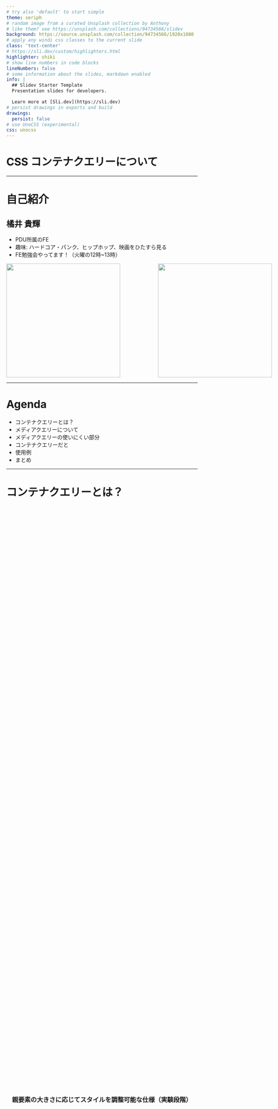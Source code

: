 ```yaml
---
# try also 'default' to start simple
theme: seriph
# random image from a curated Unsplash collection by Anthony
# like them? see https://unsplash.com/collections/94734566/slidev
background: https://source.unsplash.com/collection/94734566/1920x1080
# apply any windi css classes to the current slide
class: 'text-center'
# https://sli.dev/custom/highlighters.html
highlighter: shiki
# show line numbers in code blocks
lineNumbers: false
# some information about the slides, markdown enabled
info: |
  ## Slidev Starter Template
  Presentation slides for developers.

  Learn more at [Sli.dev](https://sli.dev)
# persist drawings in exports and build
drawings:
  persist: false
# use UnoCSS (experimental)
css: unocss
---
```


# CSS コンテナクエリーについて

---

# 自己紹介

<h2>橘井 貴輝</h2>

- PDU所属のFE
- 趣味: ハードコア・パンク、ヒップホップ、映画をひたすら見る
- FE勉強会やってます！（火曜の12時~13時）

<div style="display: flex; gap: 100px">
<img src="workroom.jpg" alt="" width="300">
<img src="workroom2.jpg" alt="" width="300">
</div>

---

# Agenda

- コンテナクエリーとは？
- メディアクエリーについて
- メディアクエリーの使いにくい部分
- コンテナクエリーだと
- 使用例
- まとめ

---

# コンテナクエリーとは？

<div style="display: flex; justify-content: center; height: 80%; align-items: center">
<h3>親要素の大きさに応じてスタイルを調整可能な仕様（実験段階）</h3>
</div>

---

# コンテナクエリーとは？

- CSS Containment の一部となる予定の仕様
  - 日本語訳では「CSS 封じ込め」
  - ウェブページの表示性能を向上させるため、ページの任意のサブツリーをそれ以外の部分から独立させるのを目的としている

---

# CSS Containment の基本的な例

各記事が、他の記事と独立していることをブラウザに伝えるために指定をする<br/>
ブラウザ自身は、記事が自己完結しているかどうかは判断できない

<div style="display: flex; gap: 100px">
<div style="width: 400px">
```html
<h1>私のブログ</h1>
<article>
  <h2>良い記事の見出し</h2>
  <p>内容はこちら。</p>
</article>
<article>
  <h2>他の記事の他の見出し</h2>
  <p>さらなる内容はこちら。</p>
</article>
```
</div>

<div style="width: 200px">
```css
article {
  contain: content;
}
```
</div>

</div>

参照: https://developer.mozilla.org/ja/docs/Web/CSS/CSS_Containment#%E5%9F%BA%E6%9C%AC%E7%9A%84%E3%81%AA%E4%BE%8B

---

# メディアクエリーについて

- ウィンドウの幅に応じて、スタイルを調整することができる
  - 「幅が広い場合は横並びにして、狭い場合は1列で表示して」的な
  - PCとスマートフォンそれぞれでスタイルを変えたり
  - `@media` 以降に条件を書いていく

```css
@media (max-width: 1280px) { ... }
```

---

# メディアクエリーの使いにくい部分

画面幅に応じて、カードコンポーネントを表示する数を制御しなければならない（増えてはいないけど）

<MediaQuery />

---

# メディアクエリーの使いにくい部分

例として洗い出すとこんな感じ

- （0 ~ 479px）: カードを2列表示
- （480px ~ 767px）: カードを3列表示
- （768 ~ 1023px）: カードを4列表示
- （1024px ~ 1199px）: カードを3列表示
- （1200px ~ ）: カードを4列表示

---

# メディアクエリーの使いにくい部分

<h4>条件が多くなると、メディアクエリーで表現するのが大変になる！
🤯🤯🤯🤯🤯🤯🤯🤯🤯🤯🤯🤯</h4>

```css
@media (min-width:480px) {
  .card {
    width: 3列表示にしたい;
  }
  /* 何らかのスタイル  */
}

@media (min-width: 768px) {
  .card {
    width: 4列表示にしたい;
  }
  /* 何らかのスタイル  */
}

@media (min-width: 1024px) {
  .card {
    width: ３列表示にしたい;
  }
  /* 何らかのスタイル  */
}

@media (min-width: 1200px) {
  .card {
    width: 4列表示にしたい;
  }
}
```

---

# コンテナクエリーだと

直接の親要素の幅によって見た目を調節できる

<img src="container_example.png" alt="" style="height: 350px" />

出典: https://ishadeed.com/article/say-hello-to-css-container-queries/

---

# コンテナクエリーだと

メインカラムの幅だけを考えてスタイルを書くことができる

<MediaQuery2 />

---

# コンテナクエリーだと

画面の幅や、サイドバーがどこにあるかなどが関係なくなる

```css
@container(min-width:480px) {
  .item {
    width: 3列表示にしたい;
  }
}
@container(min-width:768px) {
  .item {
    width: 4列表示にしたい;
  }
}
```

---

# コンテナクエリーの使い方

- Chromeのアドレスバーに `chrome://flags` と入力して、 `container queries` を有効にする
- まずは、 `contain` プロパティを追加する
  - これによってページ全体ではなく、影響を受けるエリアを指定して、再描画するようにブラウザに伝えることができる

```css
.item {
  contain: layout inline-size;
}
```

---

# コンテナクエリーの使い方

- 次に、コンテナクエリを機能させるスタイルを追加する
  - `@container` アットルールを利用する

```css
.item {
  contain: layout inline-size;
}

@container (min-width: 400px) {
  .article {
    display: flex;
    flex-wrap: wrap;
  }
  
  /* 他のスタイルを記述していく */
}

```

---

# コンテナクエリーの使用例

ページネーション<br />
幅が狭ければボタンのみ、広ければページ数も表示など

<div style="display: flex; justify-content: space-between">
<img src="pagination.png" alt="" style="width: 480px; height: 300px" />

<div style="height: 320px; width: 300px; overflow: scroll">
```css
.wrapper {
  contain: layout inline-size;
}

@container (min-width: 250px) {
  .pagination {
    display: flex;
    flex-wrap: wrap;
    gap: 0.5rem;
  }

  .pagination li:not(:last-child) {
    margin-bottom: 0;
  }
}

@container (min-width: 500px) {
  .pagination {
    justify-content: center;
  }

  .pagination__item:not(.btn) {
    display: block;
  }

  .pagination__item.btn {
    display: none;
  }
}
```
</div>
</div>



---

# コンテナクエリーの使用例

プロフィールのカード

<div style="display: flex; justify-content: space-between">
<img src="profile.png" alt="" style="width: 540px; height: 200px" />

<div style="height: 320px; width: 300px; overflow: scroll">
```css
.p-card-wrapper {
  contain: layout inline-size;
}

.p-card {
  /* デフォルトのスタイルを記述 */
}

@container (min-width: 450px) {
  .meta {
    display: flex;
    justify-content: center;
    gap: 2rem;
    border-top: 1px solid #e8e8e8;
    background-color: #f9f9f9;
    padding: 1.5rem 1rem;
    margin: 1rem -1rem -1rem;
  }

  /* 他のスタイルがあればここに記述 */
}
```
</div>
</div>


---

# まとめ

- 画面全体ではなく、細かい粒度でスタイルを管理できるから良さそう
- 実際の仕様化が待たれる